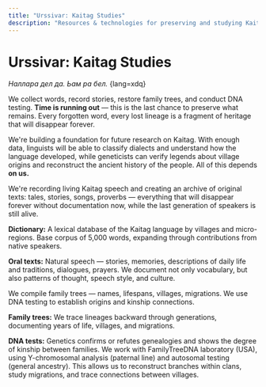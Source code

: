 ```yaml
---
title: "Urssivar: Kaitag Studies"
description: "Resources & technologies for preserving and studying Kaitag language, culture, history, and people."
---
```


# Urssivar: Kaitag Studies

_Наллара дел да. Ьам ра бел._ {lang=xdq}

We collect words, record stories, restore family trees, and conduct DNA testing.
**Time is running out** — this is the last chance to preserve what remains.
Every forgotten word, every lost lineage is a fragment of heritage that will disappear forever.

<VillageMap />

We're building a foundation for future research on Kaitag.
With enough data, linguists will be able to classify dialects and understand how the language
developed,
while geneticists can verify legends about village origins and reconstruct the ancient history of
the
people.
All of this depends **on us.**

<!-- ## <ULink to="https://codex.urssivar.com">Kaitag Language</ULink> -->

We're recording living Kaitag speech and creating an archive of original texts: tales, stories,
songs,
proverbs —
everything that will disappear forever without documentation now, while the last generation of
speakers
is
still alive.

**Dictionary:** A lexical database of the Kaitag language by villages and
micro-regions.
Base corpus of 5,000 words, expanding through contributions from native speakers.

**Oral texts:** Natural speech — stories, memories, descriptions of daily life and
traditions,
dialogues, prayers. We document not only vocabulary, but also patterns of thought, speech style, and
culture.

<!-- ## <ULink to="https://www.familytreedna.com/groups/kaitag/about">Kaitag Genealogy</ULink> -->

We compile family trees — names, lifespans, villages, migrations.
We use DNA testing to establish origins and kinship connections.

**Family trees:** We trace lineages backward through generations, documenting years of
life,
villages, and migrations.

**DNA tests:** Genetics confirms or refutes genealogies and shows the degree of kinship
between
families.
We work with FamilyTreeDNA laboratory (USA), using Y-chromosomal analysis (paternal line) and
autosomal
testing (general ancestry).
This allows us to reconstruct branches within clans, study migrations, and trace connections between
villages.

<Stamp />
